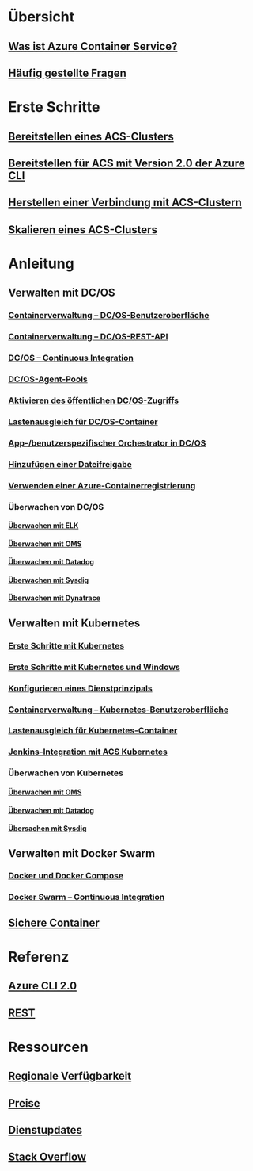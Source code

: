 # Übersicht
## [Was ist Azure Container Service?](container-service-intro.md)
## [Häufig gestellte Fragen](container-service-faq.md)
# Erste Schritte
## [Bereitstellen eines ACS-Clusters](container-service-deployment.md)
## [Bereitstellen für ACS mit Version 2.0 der Azure CLI](container-service-create-acs-cluster-cli.md)
## [Herstellen einer Verbindung mit ACS-Clustern](container-service-connect.md)
## [Skalieren eines ACS-Clusters](container-service-scale.md)
# Anleitung
## Verwalten mit DC/OS
### [Containerverwaltung – DC/OS-Benutzeroberfläche](container-service-mesos-marathon-ui.md)
### [Containerverwaltung – DC/OS-REST-API](container-service-mesos-marathon-rest.md)
### [DC/OS – Continuous Integration](container-service-setup-ci-cd.md)
### [DC/OS-Agent-Pools](container-service-dcos-agents.md)
### [Aktivieren des öffentlichen DC/OS-Zugriffs](container-service-enable-public-access.md)
### [Lastenausgleich für DC/OS-Container](container-service-load-balancing.md)
### [App-/benutzerspezifischer Orchestrator in DC/OS](container-service-application-specific-marathon.md)
### [Hinzufügen einer Dateifreigabe](container-service-dcos-fileshare.md)
### [Verwenden einer Azure-Containerregistrierung](container-service-dcos-acr.md)
### Überwachen von DC/OS
#### [Überwachen mit ELK](container-service-monitoring-elk.md)
#### [Überwachen mit OMS](container-service-monitoring-oms.md)
#### [Überwachen mit Datadog](container-service-monitoring.md)
#### [Überwachen mit Sysdig](container-service-monitoring-sysdig.md)
#### [Überwachen mit Dynatrace](container-service-monitoring-dynatrace.md)
## Verwalten mit Kubernetes
### [Erste Schritte mit Kubernetes](container-service-kubernetes-walkthrough.md)
### [Erste Schritte mit Kubernetes und Windows](container-service-kubernetes-windows-walkthrough.md)
### [Konfigurieren eines Dienstprinzipals](container-service-kubernetes-service-principal.md)
### [Containerverwaltung – Kubernetes-Benutzeroberfläche](container-service-kubernetes-ui.md)
### [Lastenausgleich für Kubernetes-Container](container-service-kubernetes-load-balancing.md)
### [Jenkins-Integration mit ACS Kubernetes](container-service-kubernetes-jenkins.md)
### Überwachen von Kubernetes
#### [Überwachen mit OMS](container-service-kubernetes-oms.md)
#### [Überwachen mit Datadog](container-service-kubernetes-datadog.md)
#### [Übersachen mit Sysdig](container-service-kubernetes-sysdig.md)
## Verwalten mit Docker Swarm
### [Docker und Docker Compose](container-service-docker-swarm.md)
### [Docker Swarm – Continuous Integration](container-service-docker-swarm-setup-ci-cd.md)
## [Sichere Container](container-service-security.md)
# Referenz
## [Azure CLI 2.0](/cli/azure/acs)
## [REST](/rest/api/compute/containerservices)
# Ressourcen
## [Regionale Verfügbarkeit](https://azure.microsoft.com/regions/services/)
## [Preise](https://azure.microsoft.com/pricing/details/container-service/)
## [Dienstupdates](https://azure.microsoft.com/en-us/updates/?product=container-service&updatetype=&platform=)
## [Stack Overflow](http://stackoverflow.com/questions/tagged/azure-container-service)
